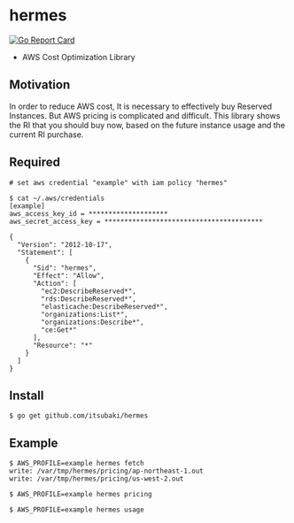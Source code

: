 # hermes

[![Go Report Card](https://goreportcard.com/badge/github.com/itsubaki/hermes?style=flat-square)](https://goreportcard.com/report/github.com/itsubaki/hermes)

 - AWS Cost Optimization Library

## Motivation

 In order to reduce AWS cost,
 It is necessary to effectively buy Reserved Instances.
 But AWS pricing is complicated and difficult.
 This library shows the RI that you should buy now,
 based on the future instance usage and the current RI purchase.

## Required

```
# set aws credential "example" with iam policy "hermes"

$ cat ~/.aws/credentials
[example]
aws_access_key_id = ********************
aws_secret_access_key = ****************************************
```

```
{
  "Version": "2012-10-17",
  "Statement": [
    {
      "Sid": "hermes",
      "Effect": "Allow",
      "Action": [
        "ec2:DescribeReserved*",
        "rds:DescribeReserved*",
        "elasticache:DescribeReserved*",
        "organizations:List*",
        "organizations:Describe*",
        "ce:Get*"
      ],
      "Resource": "*"
    }
  ]
}
```

## Install

```
$ go get github.com/itsubaki/hermes
```

## Example

```
$ AWS_PROFILE=example hermes fetch
write: /var/tmp/hermes/pricing/ap-northeast-1.out
write: /var/tmp/hermes/pricing/us-west-2.out
```

```
$ AWS_PROFILE=example hermes pricing
```


```
$ AWS_PROFILE=example hermes usage
```